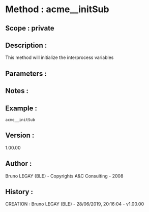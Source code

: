 ﻿# **Method :** acme__initSub## **Scope :** private## **Description :** This method will initialize the interprocess variables## **Parameters :** ## **Notes :** ## **Example :** ```acme__initSub```## **Version :** 1.00.00## **Author :** Bruno LEGAY (BLE) - Copyrights A&C Consulting - 2008## **History :**  CREATION : Bruno LEGAY (BLE) - 28/06/2019, 20:16:04 - v1.00.00